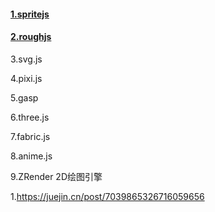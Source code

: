#### [1.spritejs](https://spritejs.com/#/)

#### [2.roughjs](https://roughjs.com/)

3.svg.js

4.pixi.js

5.gasp

6.three.js

7.fabric.js

8.anime.js

9.ZRender  2D绘图引擎





1.https://juejin.cn/post/7039865326716059656

